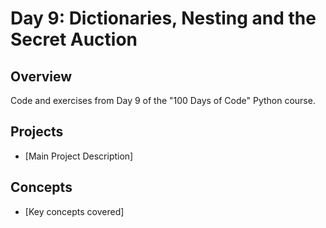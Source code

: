 # Day 9: Dictionaries, Nesting and the Secret Auction

## Overview
Code and exercises from Day 9 of the "100 Days of Code" Python course.

## Projects
- [Main Project Description]

## Concepts
- [Key concepts covered]
